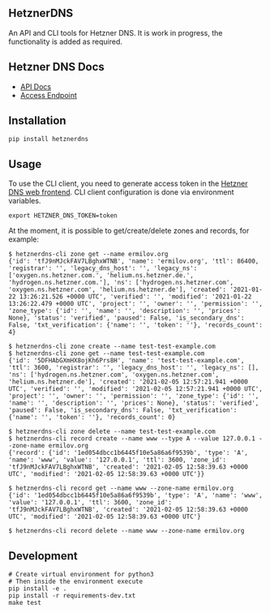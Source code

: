 ## HetznerDNS

An API and CLI tools for Hetzner DNS. It is work in progress, the functionality is added as required.

## Hetzner DNS Docs

* [API Docs](https://dns.hetzner.com/api-docs/)
* [Access Endpoint](https://dns.hetzner.com)

## Installation

```
pip install hetznerdns
```

## Usage

To use the CLI client, you need to generate access token in the [Hetzner DNS web frontend](https://dns.hetzner.com). CLI client configuration is done via environment variables.

```
export HETZNER_DNS_TOKEN=token
```

At the moment, it is possible to get/create/delete zones and records, for example:

```
$ hetznerdns-cli zone get --name ermilov.org
{'id': 'tfJ9nMJckFAV7LBghxWTNB', 'name': 'ermilov.org', 'ttl': 86400, 'registrar': '', 'legacy_dns_host': '', 'legacy_ns': ['oxygen.ns.hetzner.com.', 'helium.ns.hetzner.de.', 'hydrogen.ns.hetzner.com.'], 'ns': ['hydrogen.ns.hetzner.com', 'oxygen.ns.hetzner.com', 'helium.ns.hetzner.de'], 'created': '2021-01-22 13:26:21.526 +0000 UTC', 'verified': '', 'modified': '2021-01-22 13:26:22.479 +0000 UTC', 'project': '', 'owner': '', 'permission': '', 'zone_type': {'id': '', 'name': '', 'description': '', 'prices': None}, 'status': 'verified', 'paused': False, 'is_secondary_dns': False, 'txt_verification': {'name': '', 'token': ''}, 'records_count': 4}

$ hetznerdns-cli zone create --name test-test-example.com
$ hetznerdns-cli zone get --name test-test-example.com
{'id': '5DFHAbGXmHX8ojKh6Prs8H', 'name': 'test-test-example.com', 'ttl': 3600, 'registrar': '', 'legacy_dns_host': '', 'legacy_ns': [], 'ns': ['hydrogen.ns.hetzner.com', 'oxygen.ns.hetzner.com', 'helium.ns.hetzner.de'], 'created': '2021-02-05 12:57:21.941 +0000 UTC', 'verified': '', 'modified': '2021-02-05 12:57:21.941 +0000 UTC', 'project': '', 'owner': '', 'permission': '', 'zone_type': {'id': '', 'name': '', 'description': '', 'prices': None}, 'status': 'verified', 'paused': False, 'is_secondary_dns': False, 'txt_verification': {'name': '', 'token': ''}, 'records_count': 0}

$ hetznerdns-cli zone delete --name test-test-example.com
$ hetznerdns-cli record create --name www --type A --value 127.0.0.1 --zone-name ermilov.org
{'record': {'id': '1ed054dbcc1b6445f10e5a86a6f9539b', 'type': 'A', 'name': 'www', 'value': '127.0.0.1', 'ttl': 3600, 'zone_id': 'tfJ9nMJckFAV7LBghxWTNB', 'created': '2021-02-05 12:58:39.63 +0000 UTC', 'modified': '2021-02-05 12:58:39.63 +0000 UTC'}}

$ hetznerdns-cli record get --name www --zone-name ermilov.org
{'id': '1ed054dbcc1b6445f10e5a86a6f9539b', 'type': 'A', 'name': 'www', 'value': '127.0.0.1', 'ttl': 3600, 'zone_id': 'tfJ9nMJckFAV7LBghxWTNB', 'created': '2021-02-05 12:58:39.63 +0000 UTC', 'modified': '2021-02-05 12:58:39.63 +0000 UTC'}

$ hetznerdns-cli record delete --name www --zone-name ermilov.org
```

## Development

```
# Create virtual environment for python3
# Then inside the environment execute
pip install -e .
pip install -r requirements-dev.txt
make test
```

